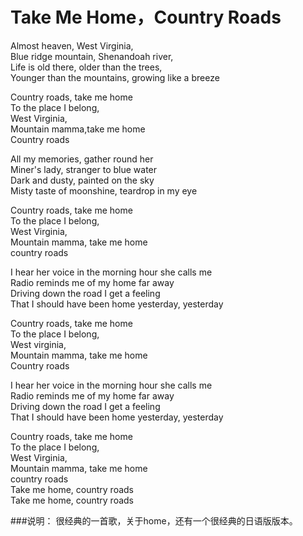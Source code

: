 Take Me Home，Country Roads
============================

Almost heaven, West Virginia,  
Blue ridge mountain, Shenandoah river,  
Life is old there, older than the trees,  
Younger than the mountains, growing like a breeze

Country roads, take me home  
To the place I belong,  
West Virginia,  
Mountain mamma,take me home  
Country roads

All my memories, gather round her  
Miner's lady, stranger to blue water  
Dark and dusty, painted on the sky  
Misty taste of moonshine, teardrop in my eye

Country roads, take me home  
To the place I belong,  
West Virginia,  
Mountain mamma, take me home  
country roads

I hear her voice in the morning hour she calls me  
Radio reminds me of my home far away  
Driving down the road I get a feeling  
That I should have been home yesterday, yesterday

Country roads, take me home  
To the place I belong,  
West virginia,  
Mountain mamma, take me home  
Country roads

I hear her voice in the morning hour she calls me  
Radio reminds me of my home far away  
Driving down the road I get a feeling  
That I should have been home yesterday, yesterday

Country roads, take me home  
To the place I belong,  
West Virginia,  
Mountain mamma, take me home  
country roads  
Take me home, country roads  
Take me home, country roads

###说明：
很经典的一首歌，关于home，还有一个很经典的日语版版本。